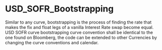 # USD_SOFR_Bootstrapping
Similar to any curve, bootstrapping is the process of finding the rate that makes the fix and float legs of a vanilla Interest Rate swap become equal.
USD SOFR curve bootstrapping curve convention shall be identical to the one found on Bloomberg, the code can be extended to other Currencies by changing the curve conventions and calendar.
